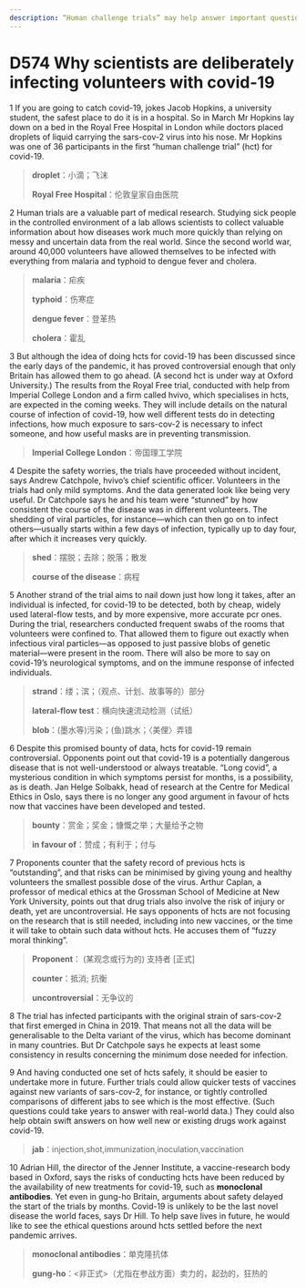 ```yaml
---
description: “Human challenge trials” may help answer important questions quickly
---
```


# D574 Why scientists are deliberately infecting volunteers with covid-19
1 If you are going to catch covid-19, jokes Jacob Hopkins, a university student, the safest place to do it is in a hospital. So in March Mr Hopkins lay down on a bed in the Royal Free Hospital in London while doctors placed droplets of liquid carrying the sars-cov-2 virus into his nose. Mr Hopkins was one of 36 participants in the first “human challenge trial” (hct) for covid-19.

> **droplet**：小滴；飞沫
>
> **Royal Free Hospital**：伦敦皇家自由医院
>

2 Human trials are a valuable part of medical research. Studying sick people in the controlled environment of a lab allows scientists to collect valuable information about how diseases work much more quickly than relying on messy and uncertain data from the real world. Since the second world war, around 40,000 volunteers have allowed themselves to be infected with everything from malaria and typhoid to dengue fever and cholera.

> **malaria**：疟疾
>
> **typhoid**：伤寒症
>
> **dengue fever**：登革热
>
> **cholera**：霍乱
>

3 But although the idea of doing hcts for covid-19 has been discussed since the early days of the pandemic, it has proved controversial enough that only Britain has allowed them to go ahead. (A second hct is under way at Oxford University.) The results from the Royal Free trial, conducted with help from Imperial College London and a firm called hvivo, which specialises in hcts, are expected in the coming weeks. They will include details on the natural course of infection of covid-19, how well different tests do in detecting infections, how much exposure to sars-cov-2 is necessary to infect someone, and how useful masks are in preventing transmission.

> **Imperial College London**：帝国理工学院
>

4 Despite the safety worries, the trials have proceeded without incident, says Andrew Catchpole, hvivo’s chief scientific officer. Volunteers in the trials had only mild symptoms. And the data generated look like being very useful. Dr Catchpole says he and his team were “stunned” by how consistent the course of the disease was in different volunteers. The shedding of viral particles, for instance—which can then go on to infect others—usually starts within a few days of infection, typically up to day four, after which it increases very quickly.

> **shed**：摆脱；去除；脱落；散发
>
> **course of the disease**：病程
>

5 Another strand of the trial aims to nail down just how long it takes, after an individual is infected, for covid-19 to be detected, both by cheap, widely used lateral-flow tests, and by more expensive, more accurate pcr ones. During the trial, researchers conducted frequent swabs of the rooms that volunteers were confined to. That allowed them to figure out exactly when infectious viral particles—as opposed to just passive blobs of genetic material—were present in the room. There will also be more to say on covid-19’s neurological symptoms, and on the immune response of infected individuals.

> **strand**：缕；滨；（观点、计划、故事等的）部分
>
> **lateral-flow test**：横向快速流动检测（试纸）
>
> **blob**：(墨水等)污染；(鱼)跳水；〈美俚〉弄错
>

6 Despite this promised bounty of data, hcts for covid-19 remain controversial. Opponents point out that covid-19 is a potentially dangerous disease that is not well-understood or always treatable. “Long covid”, a mysterious condition in which symptoms persist for months, is a possibility, as is death. Jan Helge Solbakk, head of research at the Centre for Medical Ethics in Oslo, says there is no longer any good argument in favour of hcts now that vaccines have been developed and tested.

> **bounty**：赏金；奖金；慷慨之举；大量给予之物
>
> **in favour of**：赞成；有利于；付与
>

7 Proponents counter that the safety record of previous hcts is “outstanding”, and that risks can be minimised by giving young and healthy volunteers the smallest possible dose of the virus. Arthur Caplan, a professor of medical ethics at the Grossman School of Medicine at New York University, points out that drug trials also involve the risk of injury or death, yet are uncontroversial. He says opponents of hcts are not focusing on the research that is still needed, including into new vaccines, or the time it will take to obtain such data without hcts. He accuses them of “fuzzy moral thinking”.

> **Proponent**： (某观念或行为的) 支持者 [正式]
>
> **counter**：抵消; 抗衡
>
> **uncontroversial**：无争议的
>

8 The trial has infected participants with the original strain of sars-cov-2 that first emerged in China in 2019. That means not all the data will be generalisable to the Delta variant of the virus, which has become dominant in many countries. But Dr Catchpole says he expects at least some consistency in results concerning the minimum dose needed for infection.

9 And having conducted one set of hcts safely, it should be easier to undertake more in future. Further trials could allow quicker tests of vaccines against new variants of sars-cov-2, for instance, or tightly controlled comparisons of different jabs to see which is the most effective. (Such questions could take years to answer with real-world data.) They could also help obtain swift answers on how well new or existing drugs work against covid-19.

> **jab**：injection,shot,immunization,inoculation,vaccination
>

10 Adrian Hill, the director of the Jenner Institute, a vaccine-research body based in Oxford, says the risks of conducting hcts have been reduced by the availability of new treatments for covid-19, such as **monoclonal antibodies**. Yet even in gung-ho Britain, arguments about safety delayed the start of the trials by months. Covid-19 is unlikely to be the last novel disease the world faces, says Dr Hill. To help save lives in future, he would like to see the ethical questions around hcts settled before the next pandemic arrives.

> **monoclonal antibodies**：单克隆抗体
>
> **gung-ho**：<非正式>（尤指在参战方面）卖力的，起劲的，狂热的
>

